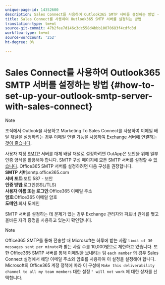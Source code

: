 ```yaml
---
unique-page-id: 14352600
description: Sales Connect를 사용하여 Outlook365 SMTP 서버를 설정하는 방법 - Marketing Docs - 제품 설명서
title: Sales Connect를 사용하여 Outlook365 SMTP 서버를 설정하는 방법
translation-type: tm+mt
source-git-commit: 47b2fee7d146c3dc558d4bbb10070683f4cdfd3d
workflow-type: tm+mt
source-wordcount: '252'
ht-degree: 0%

---
```



# Sales Connect를 사용하여 Outlook365 SMTP 서버를 설정하는 방법 {#how-to-set-up-your-outlook-smtp-server-with-sales-connect}

>[!NOTE]
>
>조직에서 Outlook을 사용하고 Marketing To Sales Connect를 사용하여 이메일 배달 채널을 설정하려는 경우 이메일 연결 기능을 [사용하여 Exchange 서버에 연결하는 것이 좋습니다](http://docs.marketo.com/x/Z4AOAQ).

사용자 지정 [SMTP](http://docs.marketo.com/x/zYTS) 서버를 대체 배달 채널로 설정하려면 OutApp은 보안을 위해 일부 인증 양식을 활용해야 합니다. SMTP 구성 페이지에 모든 SMTP 서버를 설정할 수 [있습니다](http://toutapp.com/next#settings/email-servers/smtp/configure). Office365 SMTP 서버를 설정하려면 다음 구성을 권장합니다.\
**SMTP 서버**:smtp.office365.com\
**서버 포트**:포트 587 - 보안\
**인증 방법**:로그인(SSL/TLS)\
**사용자 이름 또는 로그인**:Office365 이메일 주소\
**암호**:Office365 이메일 암호\
**도메인**:회사 도메인

SMTP 서버를 설정하는 데 문제가 있는 경우 Exchange 관리자와 파트너 관계를 맺고 올바른 자격 증명을 사용하고 있는지 확인합니다.

>[!NOTE]
>
>Office365 SMTP를 통해 전송할 때 Microsoft는 하루에 받는 사람 `limit of 30 messages sent per minute`과 받는 사람 수를 10,000명으로 제한하고 있습니다. 또한 Office365 SMTP 서버를 통해 이메일을 보내려는 팀 `each member` 의 경우 Sales Connect 설정에서 해당 이메일 주소와 암호를 사용하여 이 설정을 설정해야 합니다. Microsoft의 Office365 계정 정책에 따라 이 구성에 `Make this deliverability channel to all my team members` 대한 설정 `" will not work` 에 대한 상자를 선택합니다.


